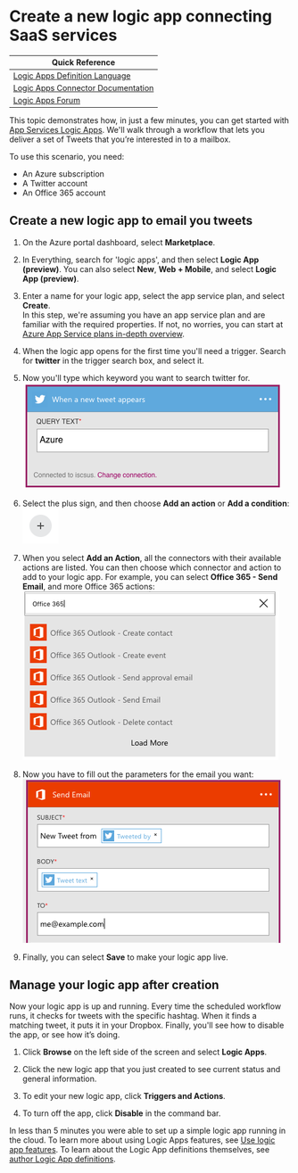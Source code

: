 <properties
	pageTitle="Create a Logic App | Microsoft Azure"
	description="Learn how to create a Logic App connecting SaaS services"
	authors="stepsic-microsoft-com"
	manager="dwrede"
	editor=""
	services="app-service\logic"
	documentationCenter=""/>

<tags
	ms.service="app-service-logic"
	ms.workload="na"
	ms.tgt_pltfrm="na"
	ms.devlang="na"
	ms.topic="get-started-article"
	ms.date="03/16/2016"
	ms.author="stepsic"/>

# Create a new logic app connecting SaaS services

| Quick Reference |
| --------------- |
| [Logic Apps Definition Language](https://msdn.microsoft.com/library/azure/mt643789.aspx) |
| [Logic Apps Connector Documentation](../connectors/apis-list.md) |
| [Logic Apps Forum](https://social.msdn.microsoft.com/Forums/en-US/home?forum=azurelogicapps) |

This topic demonstrates how, in just a few minutes, you can get started with [App Services Logic Apps](app-service-logic-what-are-logic-apps.md). We'll walk through a workflow that lets you deliver a set of Tweets that you’re interested in to a mailbox.

To use this scenario, you need:

- An Azure subscription
- A Twitter account
- An Office 365 account

## Create a new logic app to email you tweets

1. On the Azure portal dashboard, select **Marketplace**. 
2. In Everything, search for 'logic apps', and then select **Logic App (preview)**. You can also select **New**, **Web + Mobile**, and select **Logic App (preview)**. 
3. Enter a name for your logic app, select the app service plan, and select **Create**.  
	In this step, we're assuming you have an app service plan and are familiar with the required properties. If not, no worries, you can start at [Azure App Service plans in-depth overview](azure-web-sites-web-hosting-plans-in-depth-overview.md). 

4. When the logic app opens for the first time you'll need a trigger. Search for **twitter** in the trigger search box, and select it.

7. Now you'll type which keyword you want to search twitter for. 
	![Twitter search](./media/app-service-logic-create-a-logic-app/twittersearch.png)

5. Select the plus sign, and then choose **Add an action** or **Add a condition**:  
	![Plus](./media/app-service-logic-create-a-logic-app/plus.png)
6. When you select **Add an Action**, all the connectors with their available actions are listed. You can then choose which connector and action to add to your logic app. For example, you can select **Office 365 - Send Email**, and more Office 365 actions:  
	![Actions](./media/app-service-logic-create-a-logic-app/actions.png)

7. Now you have to fill out the parameters for the email you want:
	![Parameters](./media/app-service-logic-create-a-logic-app/parameters.png)

8. Finally, you can select **Save** to make your logic app live.

## Manage your logic app after creation

Now your logic app is up and running. Every time the scheduled workflow runs, it checks for tweets with the  specific hashtag. When it finds a matching tweet, it puts it in your Dropbox. Finally, you'll see how to disable the app, or see how it’s doing.

1. Click **Browse** on the left side of the screen and select **Logic Apps**.

2. Click the new logic app that you just created to see current status and general information.

3. To edit your new logic app, click **Triggers and Actions**.

5. To turn off the app, click **Disable** in the command bar.

In less than 5 minutes you were able to set up a simple logic app running in the cloud. To learn more about using Logic Apps features, see [Use logic app features]. To learn about the Logic App definitions themselves, see [author Logic App definitions](app-service-logic-author-definitions.md).

<!-- Shared links -->
[Azure portal]: https://portal.azure.com
[Use logic app features]: app-service-logic-create-a-logic-app.md
